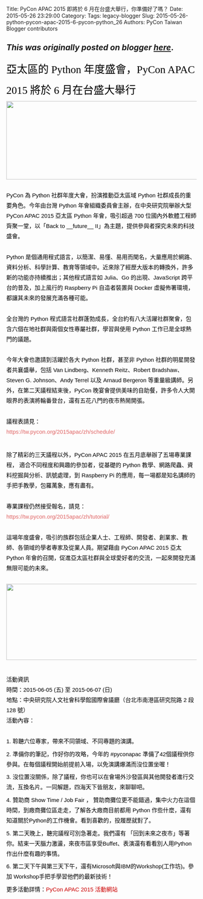 Title: PyCon APAC 2015 即將於 6 月在台盛大舉行，你準備好了嗎？
Date: 2015-05-26 23:29:00
Category:
Tags: legacy-blogger
Slug: 2015-05-26-python-pycon-apac-2015-6-pycon-python_26
Authors: PyCon Taiwan Blogger contributors

*This was originally posted on blogger [here](https://pycontw.blogspot.com/2015/05/python-pycon-apac-2015-6-pycon-python_26.html)*.
---
<div dir="ltr" style="margin-bottom: 0pt; margin-top: 0pt;">
<div dir="ltr" style="line-height: 1.9872; margin-bottom: 0pt; margin-top: 0pt;">
<span style="background-color: transparent; color: black; font-family: 'Trebuchet MS'; font-size: 28px; font-style: normal; font-variant: normal; font-weight: normal; text-decoration: none; vertical-align: baseline; white-space: pre-wrap;">亞太區的 Python 年度盛會，PyCon APAC 2015 將於 6 月在台盛大舉行</span></div>
<div dir="ltr" style="line-height: 1.38; margin-bottom: 0pt; margin-top: 0pt;">
<span style="background-color: transparent; color: black; font-family: Arial; font-size: 15px; font-style: normal; font-variant: normal; font-weight: normal; text-decoration: none; vertical-align: baseline; white-space: pre-wrap;"><img height="207px;" src="https://lh6.googleusercontent.com/JJpiaCIdvEX7Sx2nsXi3hO-iVm5PcJAPw9nIKB34amHQFZAzO04nVtgc3IShIh4i86jIYBB4Kb_HyOz_w__u6zn4bAr0oT2QP4h1595bBgSdZaPF5BU17iN8wd_2zlliTWPAdGM" width="624px;" /></span></div>
<div style="line-height: 1.9872;">
<b id="docs-internal-guid-116e027f-90cf-9385-218b-691fbaae8c1f" style="font-weight: normal;"><br /></b></div>
<div dir="ltr" style="line-height: 1.8; margin-bottom: 0pt; margin-top: 0pt;">
<span style="background-color: transparent; color: black; font-family: Arial; font-size: 15px; font-style: normal; font-variant: normal; font-weight: normal; text-decoration: none; vertical-align: baseline; white-space: pre-wrap;">PyCon 為 Python 社群年度大會，扮演推動亞太區域 Python 社群成長的重要角色。今年由台灣 Python 年會組織委員會主辦，在中央研究院舉辦大型 PyCon APAC 2015 亞太區 Python 年會，吸引超過 700 位國內外軟體工程師齊聚一堂，以「Back to __future__ II」為主題，提供參與者探究未來的科技盛會。</span></div>
<div style="line-height: 1.9872;">
<b style="font-weight: normal;"><br /></b></div>
<div dir="ltr" style="line-height: 1.8; margin-bottom: 0pt; margin-top: 0pt;">
<span style="background-color: transparent; color: black; font-family: Arial; font-size: 15px; font-style: normal; font-variant: normal; font-weight: normal; text-decoration: none; vertical-align: baseline; white-space: pre-wrap;">Python 是個通用程式語言，以簡潔、易懂、易用而聞名，大量應用於網路、資料分析、科學計算、教育等領域中。近來除了經歷大版本的轉換外，許多新的功能亦持續推出；其他程式語言如 Julia、Go 的出現、JavaScript 跨平台的普及，加上風行的 Raspberry Pi 自造者裝置與 Docker 虛擬佈署環境，都讓其未來的發展充滿各種可能。</span></div>
<div style="line-height: 1.9872;">
<b style="font-weight: normal;"><br /></b></div>
<div dir="ltr" style="line-height: 1.8; margin-bottom: 0pt; margin-top: 0pt;">
<span style="background-color: transparent; color: black; font-family: Arial; font-size: 15px; font-style: normal; font-variant: normal; font-weight: normal; text-decoration: none; vertical-align: baseline; white-space: pre-wrap;">全台灣的 Python 程式語言社群蓬勃成長，全台約有八大活躍社群聚會，包含六個在地社群與兩個女性專屬社群，學習與使用 Python 工作已是全球熱門的議題。</span></div>
<div style="line-height: 1.9872;">
<b style="font-weight: normal;"><br /></b></div>
<div dir="ltr" style="line-height: 1.8; margin-bottom: 0pt; margin-top: 0pt;">
<span style="background-color: transparent; color: black; font-family: Arial; font-size: 15px; font-style: normal; font-variant: normal; font-weight: normal; text-decoration: none; vertical-align: baseline; white-space: pre-wrap;">今年大會也邀請到活躍於各大 Python 社群，甚至非 Python 社群的明星開發者共襄盛舉，包括 Van Lindberg、Kenneth Reitz、Robert Bradshaw、Steven G. Johnson、Andy Terrel 以及 Arnaud Bergeron 等重量級講師。另外，在第二天議程結束後，PyCon 晚宴會提供美味的自助餐，許多令人大開眼界的表演將輪番登台，還有五花八門的夜市熱鬧開張。</span></div>
<div style="line-height: 1.9872;">
<b style="font-weight: normal;"><br /></b></div>
<div dir="ltr" style="line-height: 1.8; margin-bottom: 0pt; margin-top: 0pt;">
<span style="background-color: transparent; color: black; font-family: Arial; font-size: 15px; font-style: normal; font-variant: normal; font-weight: normal; text-decoration: none; vertical-align: baseline; white-space: pre-wrap;">議程表請見：</span></div>
<div dir="ltr" style="line-height: 1.8; margin-bottom: 0pt; margin-top: 0pt;">
<span style="background-color: transparent; font-family: Arial; font-size: 15px; font-style: normal; font-variant: normal; font-weight: normal; text-decoration: none; vertical-align: baseline; white-space: pre-wrap;"><span style="color: #e06666;">https://tw.pycon.org/2015apac/zh/schedule/</span></span></div>
<br />
<br />
<div dir="ltr" style="line-height: 1.8; margin-bottom: 0pt; margin-top: 0pt;">
<span style="background-color: transparent; color: black; font-family: Arial; font-size: 15px; font-style: normal; font-variant: normal; font-weight: normal; text-decoration: none; vertical-align: baseline; white-space: pre-wrap;">除了精彩的三天議程以外，PyCon APAC 2015 在五月底舉辦了五場專業課程， 適合不同程度和興趣的參加者，從基礎的 Python 教學、網路爬蟲、資料挖掘與分析、訊號處理，到 Raspberry Pi 的應用，每一場都是知名講師的手把手教學，包羅萬象，應有盡有。</span></div>
<div style="line-height: 1.9872;">
<b style="font-weight: normal;"><br /></b></div>
<div dir="ltr" style="line-height: 1.8; margin-bottom: 0pt; margin-top: 0pt;">
<span style="background-color: transparent; color: black; font-family: Arial; font-size: 15px; font-style: normal; font-variant: normal; font-weight: normal; text-decoration: none; vertical-align: baseline; white-space: pre-wrap;">專業課程仍然接受報名，請見：</span></div>
<div style="line-height: 1.9872;">
<span style="color: #e06666; font-family: Arial; font-size: 15px; line-height: 1.8; white-space: pre-wrap;">https://tw.pycon.org/2015apac/zh/tutorial/</span></div>
<div style="line-height: 1.9872;">
<b style="font-weight: normal;"><br /></b></div>
<div dir="ltr" style="line-height: 1.8; margin-bottom: 0pt; margin-top: 0pt;">
<span style="background-color: transparent; color: black; font-family: Arial; font-size: 15px; font-style: normal; font-variant: normal; font-weight: normal; text-decoration: none; vertical-align: baseline; white-space: pre-wrap;">這場年度盛會，吸引的族群包括企業人士、工程師、開發者、創業家、教師、各領域的學者專家及從業人員。期望藉由 PyCon APAC 2015 亞太 Python 年會的召開，促進亞太區社群與全球愛好者的交流，一起來開發充滿無限可能的未來。</span></div>
<div style="line-height: 1.9872;">
<b style="font-weight: normal;"><br /></b></div>
<div dir="ltr" style="line-height: 1.8; margin-bottom: 0pt; margin-top: 0pt;">
<span style="background-color: transparent; color: black; font-family: Arial; font-size: 15px; font-style: normal; font-variant: normal; font-weight: normal; text-decoration: none; vertical-align: baseline; white-space: pre-wrap;"><img height="201px;" src="https://lh3.googleusercontent.com/iv1Jr8XvNLKaE_V6k47-CYFw0fuTYCngFNi3vZUG73RxqG1eiJHwBFRaufekCki0TxKG2TL1g8zhx2y2FdPqWo1H2ZdK0oCmnhOG4cP0Jw98zf5tzvjfiEXFMh3_A0ftaL2ztn4" width="624px;" /></span></div>
<div style="line-height: 1.9872;">
<b style="font-weight: normal;"><br /></b></div>
<h3 dir="ltr" style="line-height: 1.8; margin-bottom: 0pt; margin-top: 8pt;">
<span style="background-color: transparent; color: black; font-family: Arial; font-size: 15px; font-style: normal; font-variant: normal; font-weight: normal; text-decoration: none; vertical-align: baseline; white-space: pre-wrap;">活動資訊</span></h3>
<div dir="ltr" style="line-height: 1.8; margin-bottom: 0pt; margin-top: 0pt;">
<span style="background-color: transparent; color: black; font-family: Arial; font-size: 15px; font-style: normal; font-variant: normal; font-weight: normal; text-decoration: none; vertical-align: baseline; white-space: pre-wrap;">時間：2015-06-05 (五) 至 2015-06-07 (日)</span></div>
<div dir="ltr" style="line-height: 1.8; margin-bottom: 0pt; margin-top: 0pt;">
<span style="background-color: transparent; color: black; font-family: Arial; font-size: 15px; font-style: normal; font-variant: normal; font-weight: normal; text-decoration: none; vertical-align: baseline; white-space: pre-wrap;">地點：中央研究院人文社會科學館國際會議廳（台北市南港區研究院路 2 段 128 號）</span></div>
<div dir="ltr" style="line-height: 1.8; margin-bottom: 0pt; margin-top: 0pt;">
<span style="background-color: transparent; color: black; font-family: Arial; font-size: 15px; font-style: normal; font-variant: normal; font-weight: normal; text-decoration: none; vertical-align: baseline; white-space: pre-wrap;">活動內容：</span></div>
<div style="line-height: 1.9872;">
<b style="font-weight: normal;"><br /></b></div>
<div dir="ltr" style="line-height: 1.8; margin-bottom: 5pt; margin-top: 0pt;">
<span style="background-color: transparent; color: black; font-family: Arial; font-size: 15px; font-style: normal; font-variant: normal; font-weight: normal; text-decoration: none; vertical-align: baseline; white-space: pre-wrap;">1. 聆聽六位專家，帶來不同領域、不同專題的演講。</span></div>
<div dir="ltr" style="line-height: 1.8; margin-bottom: 5pt; margin-top: 5pt;">
<span style="background-color: transparent; color: black; font-family: Arial; font-size: 15px; font-style: normal; font-variant: normal; font-weight: normal; text-decoration: none; vertical-align: baseline; white-space: pre-wrap;">2. 準備你的筆記，作好你的攻略，今年的 </span><a href="https://www.facebook.com/hashtag/pyconapac?source=feed_text" style="text-decoration: none;"><span style="background-color: transparent; color: black; font-family: Arial; font-size: 15px; font-style: normal; font-variant: normal; font-weight: normal; text-decoration: none; vertical-align: baseline; white-space: pre-wrap;">‪#‎pyconapac‬</span></a><span style="background-color: transparent; color: black; font-family: Arial; font-size: 15px; font-style: normal; font-variant: normal; font-weight: normal; text-decoration: none; vertical-align: baseline; white-space: pre-wrap;"> 準備了42個議程供你參與。在每個議程開始前提前入場，以免演講爆滿而沒位置坐喔！</span></div>
<div dir="ltr" style="line-height: 1.8; margin-bottom: 5pt; margin-top: 5pt;">
<span style="background-color: transparent; color: black; font-family: Arial; font-size: 15px; font-style: normal; font-variant: normal; font-weight: normal; text-decoration: none; vertical-align: baseline; white-space: pre-wrap;">3. 沒位置沒關係，除了議程，你也可以在會場外沙發區與其他開發者進行交流，互換名片。一同解題，四海天下皆朋友，來聊聊吧。</span></div>
<div dir="ltr" style="line-height: 1.8; margin-bottom: 5pt; margin-top: 5pt;">
<span style="background-color: transparent; color: black; font-family: Arial; font-size: 15px; font-style: normal; font-variant: normal; font-weight: normal; text-decoration: none; vertical-align: baseline; white-space: pre-wrap;">4. 贊助商 Show Time / Job Fair ， 贊助商攤位更不能錯過，集中火力在這個時間，到廠商攤位區走走，了解各大廠商目前都用 Python 作些什麼，還有知道關於Python的工作機會。看到喜歡的，投履歷就對了。</span></div>
<div dir="ltr" style="line-height: 1.8; margin-bottom: 5pt; margin-top: 5pt;">
<span style="background-color: transparent; color: black; font-family: Arial; font-size: 15px; font-style: normal; font-variant: normal; font-weight: normal; text-decoration: none; vertical-align: baseline; white-space: pre-wrap;">5. 第二天晚上，聽完議程可別急著走。我們還有 「回到未來之夜市」等著你。結束一天腦力激盪，來夜市區享受Buffet、表演還有看看別人用Python 作出什麼有趣的事情。</span></div>
<div dir="ltr" style="line-height: 1.8; margin-bottom: 5pt; margin-top: 5pt;">
<span style="background-color: transparent; color: black; font-family: Arial; font-size: 15px; font-style: normal; font-variant: normal; font-weight: normal; text-decoration: none; vertical-align: baseline; white-space: pre-wrap;">6. 第二天下午與第三天下午，還有Microsoft與IBM的Workshop(工作坊)。參加 Workshop手把手學習他們的最新技術！</span></div>
<div dir="ltr" style="line-height: 1.8; margin-bottom: 0pt; margin-top: 0pt;">
<span style="background-color: transparent; color: black; font-family: Arial; font-size: 15px; font-style: normal; font-variant: normal; font-weight: normal; text-decoration: none; vertical-align: baseline; white-space: pre-wrap;">更多活動詳情：</span><a href="https://tw.pycon.org/2015apac/" style="text-decoration: none;"><span style="background-color: transparent; font-family: Arial; font-size: 15px; font-style: normal; font-variant: normal; font-weight: normal; text-decoration: none; vertical-align: baseline; white-space: pre-wrap;"><span style="color: #cc0000;">PyCon APAC 2015 活動網站</span></span></a></div>
<div style="line-height: 1.9872;">
<br />
<br /></div>
</div>
